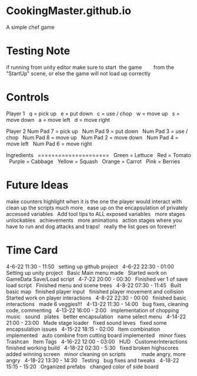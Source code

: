 # CookingMaster.github.io
A simple chef game

Testing Note
=====================
if running from unity editor make sure to start  the game  
     from the "StartUp" scene, or else the game will not load up correctly  

Controls
=====================
Player 1  
q = pick up  
e = put down  
c = use / chop  
w = move up  
s = move down  
a = move left  
d = move right  

Player 2
Num Pad 7 = pick up  
Num Pad 9 = put down  
Num Pad 3 = use / chop  
Num Pad 8 = move up  
Num Pad 2 = move down  
Num Pad 4 = move left  
Num Pad 6 = move right  

Ingredients  
=====================  
Green = Lettuce  
Red = Tomato  
Purple = Cabbage  
Yellow = Squash  
Orange = Carrot  
Pink = Berries  

Future Ideas
=====================
make counters highlight when it is the one the player would interact with  
clean up the scripts much more  
ease up on the encapsulation of privately accessed variables  
Add tool tips to ALL exposed variables  
more stages  
unlockables  
achievements  
more animations  
action stages where you have to run and dog attacks and traps!  
really the list goes on forever!  

Time Card
=====================
4-6-22 11:30 - 11:50  
	setting up github project  
4-6-22 22:30 - 01:00  
	Setting up unity project  
	Basic Main menu made  
	Started work on GameData Save/Load script  
4-7-22 20:00 - 00:30  
	Finished ver 1 of save load script  
	Finished menu and scene trees  
4-8-22 07:30 - 11:45  
	Built basic map  
	finished player input  
	finished player movement and collision  
	Started work on player interactions  
4-8-22 22:30 - 00:00  
	finished basic interactions  
	made 6 veggies!!!  
4-13-22 11:30 - 14:00  
	bug fixes, cleaning code, commenting  
4-13-22 16:00 - 2:00  
	implementation of chopping  
	music  
	sound  
	plates  
	better encapsulation  
	name select menu  
4-14-22 21:00 - 23:00  
	Made stage loader  
	fixed sound leves  
	fixed some encapsulation issues  
4-15-22 18:15 - 02:00  
	Item combination implemented  
	auto combine from cutting board implemented  
	minor fixes  
	Trashcan  
	Item Tags  
4-16-22 12:00 - 03:00  
	HUD  
	CustomerInteractions  
	finished working build  
4-18-22 02:30 - 5:30  
	fixed broken highscores  
	added winning screen  
	minor cleaning on scripts  
        made angry, more angry  
4-18-22 13:30 - 14:30  
	Testing  
	bug fixes and tweaks  
4-18-22 15:15 - 15:20  
	Organized prefabs  
	changed color of side board  